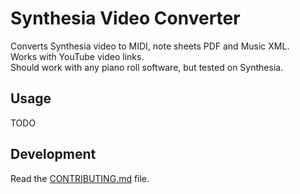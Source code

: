 # Synthesia Video Converter

<!-- [![codecov](https://codecov.io/gh/author_name/project_urlname/branch/main/graph/badge.svg?token=project_urlname_token_here)](https://codecov.io/gh/author_name/project_urlname)
[![CI](https://github.com/author_name/project_urlname/actions/workflows/main.yml/badge.svg)](https://github.com/author_name/project_urlname/actions/workflows/main.yml) -->

Converts Synthesia video to MIDI, note sheets PDF and Music XML.  
Works with YouTube video links.  
Should work with any piano roll software, but tested on Synthesia.

## Usage

TODO

## Development

Read the [CONTRIBUTING.md](CONTRIBUTING.md) file.

